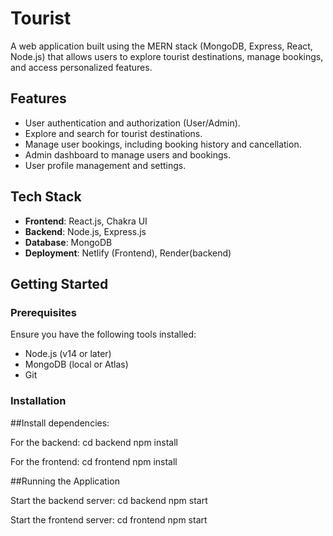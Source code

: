 # Tourist

A web application built using the MERN stack (MongoDB, Express, React, Node.js) that allows users to explore tourist destinations, manage bookings, and access personalized features.

## Features

- User authentication and authorization (User/Admin).
- Explore and search for tourist destinations.
- Manage user bookings, including booking history and cancellation.
- Admin dashboard to manage users and bookings.
- User profile management and settings.

## Tech Stack

- **Frontend**: React.js, Chakra UI
- **Backend**: Node.js, Express.js
- **Database**: MongoDB
- **Deployment**: Netlify (Frontend), Render(backend)

## Getting Started

### Prerequisites

Ensure you have the following tools installed:

- Node.js (v14 or later)
- MongoDB (local or Atlas)
- Git

### Installation

##Install dependencies:

For the backend:
cd backend
npm install

For the frontend:
cd frontend
npm install

##Running the Application

Start the backend server:
cd backend
npm start

Start the frontend server:
cd frontend
npm start
